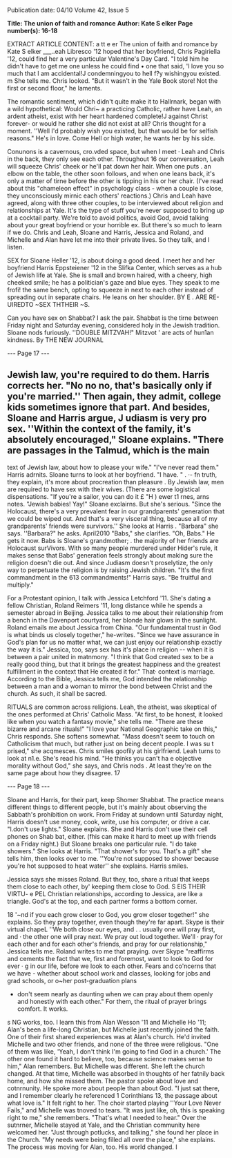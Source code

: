 Publication date: 04/10
Volume 42, Issue 5

**Title: The union of faith and romance**
**Author: Kate S elker**
**Page number(s): 16-18**

EXTRACT ARTICLE CONTENT:
a 
tt e 
er 
The union of faith and romance 
by Kate S elker 
___..eah Libresco '12 hoped that 
her boyfriend, Chris Pagiriella '12, 
could find her a very particular 
Valentine's Day Card. 
"I told him he didn't have to 
get me one unless he could find 
• 
one that said, 'I love you so much that 
I am accidental!J condemningyou to hell 
f?y wishingyou existed. m She tells me. 
Chris looked. "But it wasn't in 
the Yale Book store! Not the first 
or second floor," he laments. 

The romantic sentiment, which 
didn't quite make it to Hallrnark, 
began with a wild hypothetical: 
Would Chri~ a practicing Catholic, 
rather have Leah, an ardent atheist, 
exist with her heart hardened complete!J 
against Christ forever- or would he 
rather she did not exist at all? 
Chris thought for a moment. 
''Well I'd probably wish you 
existed, but that would be for 
selfish reasons." He's in love. 
Come Hell or high water, he 
wants her by his side. 

Conunons is a cavernous, 
cro\.vded space, but when I meet 
· Leah and Chris in the back, they 
only see each other. Throughout 
16 
our conversation, Leah will 
squeeze Chris' cheek or he'll pat 
down her hair. When one puts 
. 
an elbow on the table, the other 
soon follows, and when one leans 
back, it's only a matter of tirne 
before the other is tipping in his 
or her chair. (I've read about this 
"chameleon effect" in psychology 
class - when a couple is close, 
they unconsciously mirnic each 
others' reactions.) 
Chris and Leah have agreed, 
along with three other couples, to 
be interviewed about religion and 
relationships at Yale. It's the type 
of stuff you're never supposed 
to bring up at a cocktail party. 
We're told to avoid politics, avoid 
God, avoid talking about your 
great boyfriend or your horrible 
ex. But there's so much to learn 
if we do. Chris and Leah, Sloane 
and Harris, Jessica and Roland, 
and Michelle and Alan have let 
me into their private lives. So they 
talk, and I listen. 

SEX 
for Sloane Heller '12, is about 
doing a good deed. I meet her and 
her boyfriend Harris Eppsteiener 
'12 in the Slifka Center, which 
serves as a hub of Jewish life 
at Yale. She is small and brown 
haired, with a cheery, high 
cheeked smile; he has a politician's 
gaze and blue eyes. They speak 
to me frofi! the same bench, 
opting to squeeze in next to each 
other instead of spreading out in 
separate chairs. He leans on her 
shoulder. 
BY E 
. ARE RE-
UIREDTO 
~SEX 
THTHEIR 
~S. 

Can you have sex on Shabbat? 
I ask the pair. Shabbat is the tirne 
between Friday night and Saturday 
evening, considered holy in the 
Jewish tradition. 
Sloane nods furiously. 
''DOUBLE MITZVAH!" Mitzvot 
' 
are acts of hun1an kindness. By 
THE NEW JOURNAL 


--- Page 17 ---

Jewish law, you're required to do 
them. 
Harris corrects her. "No no 
no, that's basically only if you're 
married.'' 
Then again, they admit, college 
kids sometimes ignore that part. 
And besides, Sloane and Harris 
argue, J udiasm is very pro sex. 
''Within the context of the family, 
it's absolutely encouraged," Sloane 
explains. "There are passages in 
the Talmud, which is the main 
-
text of Jewish law, about how to 
please your wife." 
"I've never read them." Harris 
adrnits. 
Sloane turns to look at her 
boyfriend. "I have. " 
. ·-
fn truth, they explain, it's more 
about procreation than pleasure . 
By Jewish law, men are required to 
have sex with their wives. (There 
are some logistical dispensations. 
"If you're a sailor, you can do it 
£ 
"H 
) 
ewer t1 rnes, 
arns notes. 
"Jewish babies! Yay!" Sloane 
exclairns. 
But she's serious. "Since the 
Holocaust, there's a very prevalent 
fear in our grandparents' 
generation that we could be 
wiped out. And that's a very 
visceral thing, because all of 
my grandparents' friends were 
survivors.'' She looks at Harris . 
"Barbara" she says. 
''Barbara?" he asks. 
April2010 
"Babs," she clarifies. 
"Oh, Babs." He gets it now. 
Babs is Sloane's grandmother; . 
the majority of her friends are 
Holocaust surVivors. With so 
many people murdered under 
Hider's rule, it makes sense that 
Babs' generation feels strongly 
about making sure the religion 
doesn't die out. And since Judiasm 
doesn't proselytize, the only way 
to perpetuate the religion is by 
raising Jewish children. 
"It's the first commandment in 
the 613 commandments!" Harris 
says. "Be fruitful and multiply." 

For a Protestant opinion, I talk 
with Jessica Letchford '11. She's 
dating a fellow Christian, Roland 
Reimers '11, long distance while 
he spends a semester abroad in 
Beijing. Jessica talks to me about 
their relationship from a bench 
in the Davenport courtyard, her 
blonde hair glows in the sunlight. 
Roland emails me about Jessica 
from China. "Our fundamental 
trust in God is what binds us 
closely together," he-writes. 
"Since we have assurance in God's 
plan for us no matter what, we 
can just enjoy our relationship 
exactly the way it is." 
Jessica, too, says sex has 
it's place in religion -- when 
it is between a pair united in 
matnmony. 
"I think that God created sex 
to be a really good thing, but that 
it brings the greatest happiness 
and the greatest fulfillment in 
the context that He created it 
for." That· context is marriage. 
According to the Bible, Jessica 
tells me, God intended the 
relationship between a man and 
a woman to mirror the bond 
between Christ and the church. 
As such, it shall be sacred. 

RITUALS 
are common across religions. 
Leah, the atheist, was skeptical 
of the ones performed at Chris' 
Catholic Mass. "At first, to be 
honest, it looked like when you 
watch a fantasy movie," she tells 
me. "There are these bizarre and 
arcane rituals!" 
"I love your National 
Geographic take on this," Chris 
responds. 
She softens somewhat. 
"Mass doesn't seem to touch 
on Catholicism that much, but 
rather just on being decent 
people. I was su t prised," she 
acqmesces. 
Chris smiles goofily at his 
girlfriend. Leah turns to look at 
n1.e. She's read his mind. 
"He thinks you can't ha e 
objective morality without God," 
she says, and Chris nods . 
At least they're on the same 
page about how they disagree. 
17 


--- Page 18 ---

Sloane and Harris, for their 
part, keep Shomer Shabbat. The 
practice means different things to 
different people, but it's mainly 
about observing the Sabbath's 
prohibition on work. From Friday 
at sundown until Saturday night, 
Harris doesn't use money, cook, 
write, use his computer, or drive 
a car. 
"l.don't use lights." Sloane 
explains. She and Harris don't 
use their cell phones on Shab bat, 
either. (fhis can make it hard to 
meet up with friends on a Friday 
night.) But Sloane breaks one 
particular rule. 
"I do take showers." She looks 
at Harris. "That shower's for 
you. That's a gift" she tells hirn, 
then looks over to me. ''You're 
not supposed to shower because 
you're hot supposed to heat 
water'' she explains. 
Harris smiles. 

Jessica says she misses Roland. 
But they, too, share a ritual that 
keeps them close to each other, 
by' keeping them close to God. 
S 
EIS 
THEIR VIRTU-
e 
PEL 
Christian relationships, according 
to Jessica, are like a triangle. God's 
at the top, and each partner forms 
a bottom corner. 

18 
'~nd if you each grow 
closer to God, you grow closer 
together!" she explains. 
So they pray together, even 
though they're far apart. Skype is 
their virtual chapeL 
''We both close our eyes, and 
. . 
usually one will pray first, and 
· the other one will pray next. We 
pray out loud together. We'll · 
pray for each other and for each 
other's friends, and pray for our 
relationship," Jessica tells me. 
Roland writes to me that 
praying. over Skype "reaffirms and 
cements the fact that we, first and 
foremost, want to look to God 
for ever 
· g in our life, before 
we look to each other. Fears and 
co'ncerns that we have - whether 
about school work and classes, 
looking for jobs and grad schools, 
or o~her post-graduation plans 
- don't seem nearly as daunting 
when we can pray about them 
openly and honestly with each 
other." 
For them, the ritual of prayer 
brings comfort. It works. 

s 
NG 
works, too. I learn this from 
Alan Wesson '11 and Michelle 
Ho '11; Alan's been a life-long 
Christian, but Michelle just 
recently joined the faith. One of 
their first shared experiences was 
at Alan's church. He'd invited 
Michelle and two other friends, 
and none of the three were 
religious. 
"One of them was like, 'Yeah, 
I don't think I'm going to find 
God in a church.' The other one 
found it hard to believe, too, 
because science makes sense to 
him," Alan remembers. 
But Michelle was different. 
She left the church changed. At 
that time, Michelle was absorbed 
in thoughts of her fatnily back 
home, and how she missed them. 
The pastor spoke about love and 
cotnrnunity. He spoke more about 
people than about God. 
"I just sat there, and I 
remember clearly he referenced 1 
Corinthians 13, the passage about 
what love is." It felt right to her. 
The choir started playing ''Your 
Love Never Fails," and Michelle 
was tnoved to tears. 
"It was just like, oh, this 
is speaking right to me," she 
remembers. "That's what I needed 
to hear." Over the sutnrner, 
Michelle stayed at Yale, and 
the Christian community here 
welcomed her. 
"Just through potlucks, and 
talking," she found her place 
in the Church. "My needs were 
being filled all over the place," she 
explains. 
The process was moving for 
Alan, too. His world changed. 
I